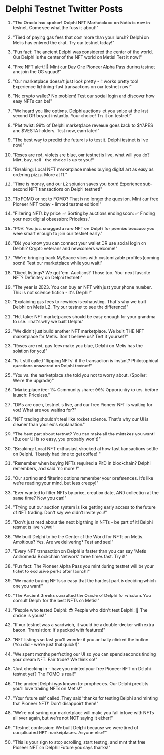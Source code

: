 # Delphi Testnet Twitter Posts

1. "The Oracle has spoken! Delphi NFT Marketplace on Metis is now in testnet. Come see what the fuss is about!"

2. "Tired of paying gas fees that cost more than your lunch? Delphi on Metis has entered the chat. Try our testnet today!"

3. "Fun fact: The ancient Delphi was considered the center of the world. Our Delphi is the center of the NFT world on Metis! Test it now!"

4. "Free NFT alert! 🚨 Mint our Day One Pioneer Alpha Pass during testnet and join the OG squad!"

5. "Our marketplace doesn't just look pretty - it works pretty too! Experience lightning-fast transactions on our testnet now!"

6. "No crypto wallet? No problem! Test our social login and discover how easy NFTs can be!"

7. "We heard you like options. Delphi auctions let you snipe at the last second OR buyout instantly. Your choice! Try it on testnet!"

8. "Plot twist: 99% of Delphi marketplace revenue goes back to $YAPES and $VESTA holders. Test now, earn later!"

9. "The best way to predict the future is to test it. Delphi testnet is live now!"

10. "Roses are red, violets are blue, our testnet is live, what will you do? Mint, buy, sell - the choice is up to you!"

11. "Breaking: Local NFT marketplace makes buying digital art as easy as ordering pizza. More at 11."

12. "Time is money, and our L2 solution saves you both! Experience sub-second NFT transactions on Delphi testnet!"

13. "To FOMO or not to FOMO? That is no longer the question. Mint our free Pioneer NFT today - limited testnet edition!"

14. "Filtering NFTs by price: ✅ Sorting by auctions ending soon: ✅ Finding your next digital obsession: Priceless."

15. "POV: You just snagged a rare NFT on Delphi for pennies because you were smart enough to join our testnet early."

16. "Did you know you can connect your wallet OR use social login on Delphi? Crypto veterans and newcomers welcome!"

17. "We're bringing back MySpace vibes with customizable profiles (coming soon)! Test our marketplace while you wait!"

18. "Direct listings? We got 'em. Auctions? Those too. Your next favorite NFT? Definitely on Delphi testnet!"

19. "The year is 2023. You can buy an NFT with just your phone number. This is not science fiction - it's Delphi!"

20. "Explaining gas fees to newbies is exhausting. That's why we built Delphi on Metis L2. Try our testnet to see the difference!"

21. "Hot take: NFT marketplaces should be easy enough for your grandma to use. That's why we built Delphi."

22. "We didn't just build another NFT marketplace. We built THE NFT marketplace for Metis. Don't believe us? Test it yourself!"

23. "Roses are red, gas fees make you blue, Delphi on Metis has the solution for you!"

24. "Is it still called 'flipping NFTs' if the transaction is instant? Philosophical questions answered on Delphi testnet!"

25. "You vs. the marketplace she told you not to worry about. (Spoiler: We're the upgrade)"

26. "Marketplace fee: 1% Community share: 99% Opportunity to test before launch: Priceless."

27. "DMs are open, testnet is live, and our free Pioneer NFT is waiting for you! What are you waiting for?"

28. "NFT trading shouldn't feel like rocket science. That's why our UI is cleaner than your ex's explanation."

29. "The best part about testnet? You can make all the mistakes you want! (But our UI is so easy, you probably won't)"

30. "Breaking: Local NFT enthusiast shocked at how fast transactions settle on Delphi. 'I barely had time to get coffee!'"

31. "Remember when buying NFTs required a PhD in blockchain? Delphi remembers, and said 'no more'!"

32. "Our sorting and filtering options remember your preferences. It's like we're reading your mind, but less creepy!"

33. "Ever wanted to filter NFTs by price, creation date, AND collection at the same time? Now you can!"

34. "Trying out our auction system is like getting early access to the future of NFT trading. Don't say we didn't invite you!"

35. "Don't just read about the next big thing in NFTs - be part of it! Delphi testnet is live NOW!"

36. "We built Delphi to be the Center of the World for NFTs on Metis. Ambitious? Yes. Are we delivering? Test and see!"

37. "Every NFT transaction on Delphi is faster than you can say 'Metis Andromeda Blockchain Network' three times fast. Try it!"

38. "Fun fact: The Pioneer Alpha Pass you mint during testnet will be your ticket to exclusive perks after launch!"

39. "We made buying NFTs so easy that the hardest part is deciding which one you want!"

40. "The Ancient Greeks consulted the Oracle of Delphi for wisdom. You consult Delphi for the best NFTs on Metis!"

41. "People who tested Delphi: 😎 People who didn't test Delphi: 🤔 The choice is yours!"

42. "If our testnet was a sandwich, it would be a double-decker with extra bacon. Translation: It's packed with features!"

43. "NFT listings so fast you'll wonder if you actually clicked the button. (You did - we're just that quick!)"

44. "We spent months perfecting our UI so you can spend seconds finding your dream NFT. Fair trade? We think so!"

45. "Just checking in - have you minted your free Pioneer NFT on Delphi testnet yet? The FOMO is real!"

46. "The ancient Delphi was known for prophecies. Our Delphi predicts you'll love trading NFTs on Metis!"

47. "Your future self called. They said 'thanks for testing Delphi and minting that Pioneer NFT!' Don't disappoint them!"

48. "We're not saying our marketplace will make you fall in love with NFTs all over again, but we're not NOT saying it either!"

49. "Testnet confession: We built Delphi because we were tired of complicated NFT marketplaces. Anyone else?"

50. "This is your sign to stop scrolling, start testing, and mint that free Pioneer NFT on Delphi! Future you says thanks!" 